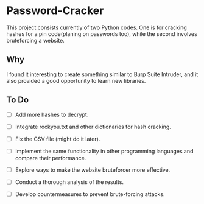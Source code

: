 # Password-Cracker

This project consists currently of two Python codes. One is for cracking hashes for a pin code(planing on passwords too), while the second involves bruteforcing a website. 

## Why

I found it interesting to create something similar to Burp Suite Intruder, and it also provided a good opportunity to learn new libraries.

## To Do

- [ ] Add more hashes to decrypt.
- [ ] Integrate rockyou.txt and other dictionaries for hash cracking.
- [ ] Fix the CSV file (might do it later).
- [ ] Implement the same functionality in other programming languages and compare their performance.
- [ ] Explore ways to make the website bruteforcer more effective.
- [ ] Conduct a thorough analysis of the results.
- [ ] Develop countermeasures to prevent brute-forcing attacks.

